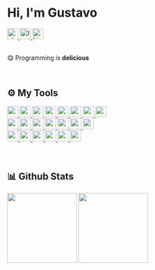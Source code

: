 <h1 align="left"> Hi, I'm Gustavo</h1>

<div align="left">
  <a href="https://www.youtube.com/watch?v=dQw4w9WgXcQ&ab_channel=RickAstley" target="_blank">
    <img height="25px" src="https://img.shields.io/badge/-about me-%23fff?style=for-the-badge&logo=&logoColor=white" alt="about me">
  <a href="https://www.instagram.com/gustavolitter/" target="_blank">
    <img height="25px" src="https://img.shields.io/badge/-instagram-%23E4405F?style=for-the-badge&logo=instagram&logoColor=white" alt="Instagram">
  </a>
  <a href="https://www.linkedin.com/in/gustavo-litter-6ab24b191/" target="_blank">
    <img height="25px" src="https://img.shields.io/badge/-linkedin-%230e76a8?style=for-the-badge&logo=linkedin&logoColor=white" alt="Linkedin" />
  </a>
</div>

</br>
  <p>😋 Programming is <b>delicious</b></p>
</br>

## ⚙️ My Tools
<div align="left">
  <div>
    <a href="https://www.typescriptlang.org/" target="_blank">
      <img height="25px" src="https://img.shields.io/badge/-typescript-%23007ACC?style=for-the-badge&logo=typescript&logoColor=white"/>
    </a>
    <a href="https://nodejs.org/en" target="_blank">
      <img height="25px" src="https://img.shields.io/badge/-node.js-%283CD29?style=for-the-badge&logo=node.js&logoColor=white"/>
    </a>
    <a href="https://nestjs.com/" target="_blank">
      <img height="25px" src="https://img.shields.io/badge/-nest-%23DF234F?style=for-the-badge&logo=nestjs&logoColor=white"/>
    </a>
    <a href="https://expressjs.com/pt-br/" target="_blank">
      <img height="25px" src="https://img.shields.io/badge/-express.js-%23000000?style=for-the-badge&logo=express&logoColor=white"/>
    </a>
    <a href="https://www.php.net/" target="_blank">
      <img height="25px" src="https://img.shields.io/badge/-php-%236181B6?style=for-the-badge&logo=php&logoColor=white"/>
    </a>
    <a href="https://getcomposer.org/" target="_blank">
      <img height="25px" src="https://img.shields.io/badge/-composer-%23895730?style=for-the-badge&logo=composer&logoColor=white"/>
    </a>
    <a href="https://www.postgresql.org/" target="_blank">
      <img height="25px" src="https://img.shields.io/badge/-postgres-%23336791?style=for-the-badge&logo=postgresql&logoColor=white"/>
    </a>
    <a href="https://www.prisma.io/" target="_blank">
      <img height="25px" src="https://img.shields.io/badge/-prisma-%23336791?style=for-the-badge&logo=prisma&logoColor=white"/>
    </a>
  </div>
  <div>
    <a href="https://www.mysql.com/" target="_blank">
      <img height="25px" src="https://img.shields.io/badge/-mysql-%23035B81?style=for-the-badge&logo=mysql&logoColor=white"/>
    </a>
    <a href="https://react.dev/" target="_blank">
      <img height="25px" src="https://img.shields.io/badge/-react.js-%235DCEED?style=for-the-badge&logo=react&logoColor=white"/>
    </a>
    <a href="https://nextjs.org/" target="_blank">
      <img height="25px" src="https://img.shields.io/badge/-next.js-%23000000?style=for-the-badge&logo=next.js&logoColor=white"/>
    </a>
    <a href="https://tailwindcss.com/" target="_blank">
      <img height="25px" src="https://img.shields.io/badge/-tailwindcss-%2338B2AC?style=for-the-badge&logo=tailwindcss&logoColor=white"/>
    </a>
    <a href="https://jestjs.io/pt-BR/" target="_blank">
      <img height="25px" src="https://img.shields.io/badge/-jest-%23753A4D?style=for-the-badge&logo=jest&logoColor=white"/>
    </a>
    <a href="https://kafka.apache.org/" target="_blank">
      <img height="25px" src="https://img.shields.io/badge/-kafka-%23231F20?style=for-the-badge&logo=apachekafka&logoColor=white"/>
    </a>
    <a href="https://graphql.org/" target="_blank">
      <img height="25px" src="https://img.shields.io/badge/-graphql-%23E434AA?style=for-the-badge&logo=graphql&logoColor=white"/>
    </a>
  </div>
  <div>
    <a href="https://discord.js.org/" target="_blank">
      <img height="25px" src="https://img.shields.io/badge/-discord.js-%230C0C14?style=for-the-badge&logo=discord&logoColor=white"/>
    </a>
    <a href="https://yarnpkg.com/" target="_blank">
      <img height="25px" src="https://img.shields.io/badge/-yarn-%232C8EBB?style=for-the-badge&logo=yarn&logoColor=white"/>
    </a>
    <a href="https://www.terraform.io/" target="_blank">
      <img height="25px" src="https://img.shields.io/badge/-terraform-%235C4EE5?style=for-the-badge&logo=terraform&logoColor=white"/>
    </a>
    <a href="https://www.tensorflow.org/?hl=pt-br" target="_blank">
      <img height="25px" src="https://img.shields.io/badge/-tensorflow-%23FF6F00?style=for-the-badge&logo=tensorflow&logoColor=white"/>
    </a>
    <a href="https://www.microsoft.com/pt-br/windows/" target="_blank">
      <img height="25px" src="https://img.shields.io/badge/-windows-%2300ADEF?style=for-the-badge&logo=windows&logoColor=white"/>
    </a>
    <a href="https://code.visualstudio.com/" target="_blank">
      <img height="25px" src="https://img.shields.io/badge/-visual studio code-%23007ACC?style=for-the-badge&logo=visualstudiocode&logoColor=white"/> 
    </a>
  </div>
</div>
</br></br>


## 📊 Github Stats
<div align="left">
  <img height="160em" 
       src="https://github-readme-stats.vercel.app/api?username=Gurtinho&show_icons=true&theme=radical&include_all_commits=true&count_private=true"/>
  <img height="160em" 
       src="https://github-readme-stats.vercel.app/api/top-langs/?username=Gurtinho&layout=compact&langs_count=7&theme=radical"/>
</div>
</br>
